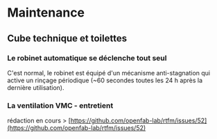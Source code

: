 # Maintenance

## Cube technique et toilettes

### Le robinet automatique se déclenche tout seul

C'est normal, le robinet est équipé d'un mécanisme anti-stagnation qui active un rinçage périodique \(~60 secondes toutes les 24 h après la dernière utilisation\).

### La ventilation VMC - entretient

rédaction en cours &gt; [https://github.com/openfab-lab/rtfm/issues/52](https://github.com/openfab-lab/rtfm/issues/52)

